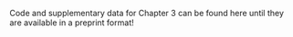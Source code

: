 Code and supplementary data for Chapter 3 can be found here until they are available in a preprint format!

